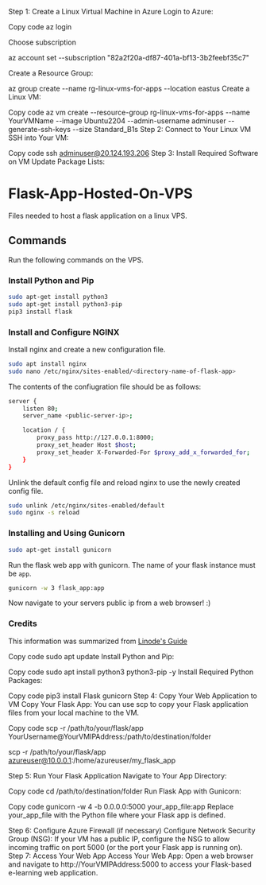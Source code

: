 Step 1: Create a Linux Virtual Machine in Azure
Login to Azure:

Copy code
az login

Choose subscription

az account set --subscription "82a2f20a-df87-401a-bf13-3b2feebf35c7"

Create a Resource Group:

az group create --name rg-linux-vms-for-apps --location eastus
Create a Linux VM:


Copy code
az vm create --resource-group rg-linux-vms-for-apps --name YourVMName --image Ubuntu2204 --admin-username adminuser --generate-ssh-keys --size Standard_B1s
Step 2: Connect to Your Linux VM
SSH into Your VM:

Copy code
ssh adminuser@20.124.193.206
Step 3: Install Required Software on VM
Update Package Lists:



# Flask-App-Hosted-On-VPS
Files needed to host a flask application on a linux VPS.

## Commands

Run the following commands on the VPS.

### Install Python and Pip

```bash
sudo apt-get install python3
sudo apt-get install python3-pip
pip3 install flask
```

### Install and Configure NGINX

Install nginx and create a new configuration file.
```bash
sudo apt install nginx 
sudo nano /etc/nginx/sites-enabled/<directory-name-of-flask-app>
```

The contents of the confiugration file should be as follows:
```bash
server {
    listen 80;
    server_name <public-server-ip>;

    location / {
        proxy_pass http://127.0.0.1:8000;
        proxy_set_header Host $host;
        proxy_set_header X-Forwarded-For $proxy_add_x_forwarded_for;
    }
}
```

Unlink the default config file and reload nginx to use the newly created config file.
```bash
sudo unlink /etc/nginx/sites-enabled/default
sudo nginx -s reload
```

### Installing and Using Gunicorn
```bash
sudo apt-get install gunicorn
```

Run the flask web app with gunicorn. The name of your flask instance must be ```app```.
```bash
gunicorn -w 3 flask_app:app
```
Now navigate to your servers public ip from a web browser! :)

### Credits
This information was summarized from [Linode's Guide](https://www.linode.com/docs/guides/flask-and-gunicorn-on-ubuntu/)






Copy code
sudo apt update
Install Python and Pip:

Copy code
sudo apt install python3 python3-pip -y
Install Required Python Packages:

Copy code
pip3 install Flask gunicorn
Step 4: Copy Your Web Application to VM
Copy Your Flask App:
You can use scp to copy your Flask application files from your local machine to the VM.

Copy code
scp -r /path/to/your/flask/app YourUsername@YourVMIPAddress:/path/to/destination/folder

scp -r /path/to/your/flask/app azureuser@10.0.0.1:/home/azureuser/my_flask_app

Step 5: Run Your Flask Application
Navigate to Your App Directory:


Copy code
cd /path/to/destination/folder
Run Flask App with Gunicorn:


Copy code
gunicorn -w 4 -b 0.0.0.0:5000 your_app_file:app
Replace your_app_file with the Python file where your Flask app is defined.

Step 6: Configure Azure Firewall (if necessary)
Configure Network Security Group (NSG):
If your VM has a public IP, configure the NSG to allow incoming traffic on port 5000 (or the port your Flask app is running on).
Step 7: Access Your Web App
Access Your Web App:
Open a web browser and navigate to http://YourVMIPAddress:5000 to access your Flask-based e-learning web application.
